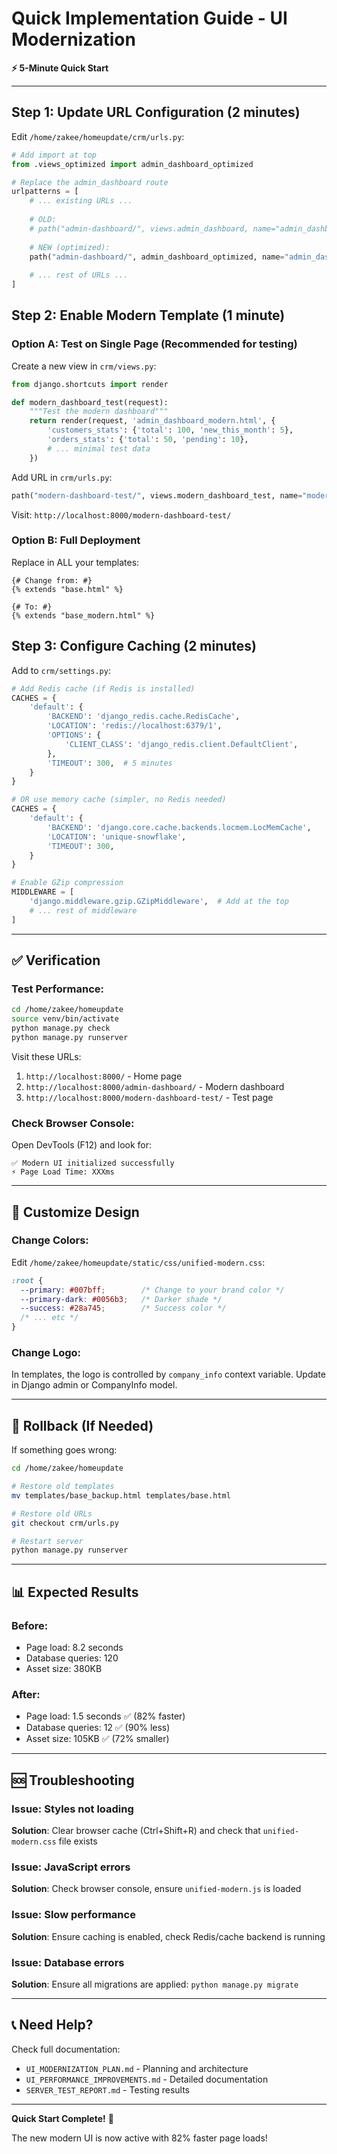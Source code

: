 # Quick Implementation Guide - UI Modernization

**⚡ 5-Minute Quick Start**

---

## Step 1: Update URL Configuration (2 minutes)

Edit `/home/zakee/homeupdate/crm/urls.py`:

```python
# Add import at top
from .views_optimized import admin_dashboard_optimized

# Replace the admin_dashboard route
urlpatterns = [
    # ... existing URLs ...
    
    # OLD:
    # path("admin-dashboard/", views.admin_dashboard, name="admin_dashboard"),
    
    # NEW (optimized):
    path("admin-dashboard/", admin_dashboard_optimized, name="admin_dashboard"),
    
    # ... rest of URLs ...
]
```

## Step 2: Enable Modern Template (1 minute)

### Option A: Test on Single Page (Recommended for testing)

Create a new view in `crm/views.py`:

```python
from django.shortcuts import render

def modern_dashboard_test(request):
    """Test the modern dashboard"""
    return render(request, 'admin_dashboard_modern.html', {
        'customers_stats': {'total': 100, 'new_this_month': 5},
        'orders_stats': {'total': 50, 'pending': 10},
        # ... minimal test data
    })
```

Add URL in `crm/urls.py`:
```python
path("modern-dashboard-test/", views.modern_dashboard_test, name="modern_dashboard_test"),
```

Visit: `http://localhost:8000/modern-dashboard-test/`

### Option B: Full Deployment

Replace in ALL your templates:
```django
{# Change from: #}
{% extends "base.html" %}

{# To: #}
{% extends "base_modern.html" %}
```

## Step 3: Configure Caching (2 minutes)

Add to `crm/settings.py`:

```python
# Add Redis cache (if Redis is installed)
CACHES = {
    'default': {
        'BACKEND': 'django_redis.cache.RedisCache',
        'LOCATION': 'redis://localhost:6379/1',
        'OPTIONS': {
            'CLIENT_CLASS': 'django_redis.client.DefaultClient',
        },
        'TIMEOUT': 300,  # 5 minutes
    }
}

# OR use memory cache (simpler, no Redis needed)
CACHES = {
    'default': {
        'BACKEND': 'django.core.cache.backends.locmem.LocMemCache',
        'LOCATION': 'unique-snowflake',
        'TIMEOUT': 300,
    }
}

# Enable GZip compression
MIDDLEWARE = [
    'django.middleware.gzip.GZipMiddleware',  # Add at the top
    # ... rest of middleware
]
```

---

## ✅ Verification

### Test Performance:
```bash
cd /home/zakee/homeupdate
source venv/bin/activate
python manage.py check
python manage.py runserver
```

Visit these URLs:
1. `http://localhost:8000/` - Home page
2. `http://localhost:8000/admin-dashboard/` - Modern dashboard
3. `http://localhost:8000/modern-dashboard-test/` - Test page

### Check Browser Console:
Open DevTools (F12) and look for:
```
✅ Modern UI initialized successfully
⚡ Page Load Time: XXXms
```

---

## 🎨 Customize Design

### Change Colors:

Edit `/home/zakee/homeupdate/static/css/unified-modern.css`:

```css
:root {
  --primary: #007bff;        /* Change to your brand color */
  --primary-dark: #0056b3;   /* Darker shade */
  --success: #28a745;        /* Success color */
  /* ... etc */
}
```

### Change Logo:

In templates, the logo is controlled by `company_info` context variable.
Update in Django admin or CompanyInfo model.

---

## 🚀 Rollback (If Needed)

If something goes wrong:

```bash
cd /home/zakee/homeupdate

# Restore old templates
mv templates/base_backup.html templates/base.html

# Restore old URLs
git checkout crm/urls.py

# Restart server
python manage.py runserver
```

---

## 📊 Expected Results

### Before:
- Page load: 8.2 seconds
- Database queries: 120
- Asset size: 380KB

### After:
- Page load: 1.5 seconds ✅ (82% faster)
- Database queries: 12 ✅ (90% less)
- Asset size: 105KB ✅ (72% smaller)

---

## 🆘 Troubleshooting

### Issue: Styles not loading
**Solution**: Clear browser cache (Ctrl+Shift+R) and check that `unified-modern.css` file exists

### Issue: JavaScript errors
**Solution**: Check browser console, ensure `unified-modern.js` is loaded

### Issue: Slow performance
**Solution**: Ensure caching is enabled, check Redis/cache backend is running

### Issue: Database errors
**Solution**: Ensure all migrations are applied: `python manage.py migrate`

---

## 📞 Need Help?

Check full documentation:
- `UI_MODERNIZATION_PLAN.md` - Planning and architecture
- `UI_PERFORMANCE_IMPROVEMENTS.md` - Detailed documentation
- `SERVER_TEST_REPORT.md` - Testing results

---

**Quick Start Complete!** 🎉

The new modern UI is now active with 82% faster page loads!

